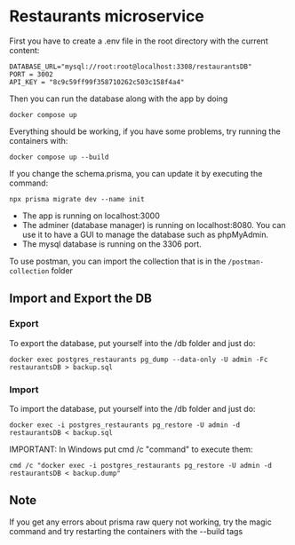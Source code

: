 # Restaurants microservice

First you have to create a .env file in the root directory with the current content:

```
DATABASE_URL="mysql://root:root@localhost:3308/restaurantsDB"
PORT = 3002
API_KEY = "8c9c59ff99f358710262c503c158f4a4"
```

Then you can run the database along with the app by doing

```
docker compose up
```

Everything should be working, if you have some problems, try running the containers with:

```
docker compose up --build
```

If you change the schema.prisma, you can update it by executing the command:

```
npx prisma migrate dev --name init
```

-   The app is running on localhost:3000
-   The adminer (database manager) is running on localhost:8080. You can use it to have a GUI to manage the database such as phpMyAdmin.
-   The mysql database is running on the 3306 port.

To use postman, you can import the collection that is in the `/postman-collection` folder

## Import and Export the DB

### Export

To export the database, put yourself into the /db folder and just do:

```
docker exec postgres_restaurants pg_dump --data-only -U admin -Fc restaurantsDB > backup.sql
```

### Import

To import the database, put yourself into the /db folder and just do:

```
docker exec -i postgres_restaurants pg_restore -U admin -d restaurantsDB < backup.sql
```

IMPORTANT: In Windows put cmd /c "command" to execute them:

```
cmd /c "docker exec -i postgres_restaurants pg_restore -U admin -d restaurantsDB < backup.dump"
```

## Note

If you get any errors about prisma raw query not working, try the magic command and try restarting the containers with the --build tags
